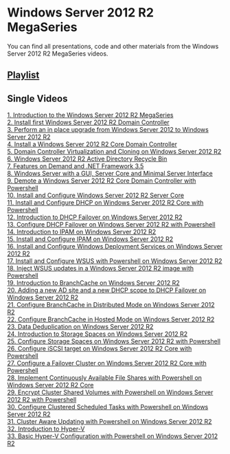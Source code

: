 # Windows Server 2012 R2 MegaSeries
You can find all presentations, code and other materials from the Windows Server 2012 R2 MegaSeries videos.

## [Playlist](https://www.youtube.com/playlist?list=PLBYrLLXZvp0zVwsDO7q6MKny8ZayRic7_)

## Single Videos
[1. Introduction to the Windows Server 2012 R2 MegaSeries](https://youtu.be/6dRCimATMe0)<br/>
[2. Install first Windows Server 2012 R2 Domain Controller](https://youtu.be/LEFv9CdtjiI)<br/>
[3. Perform an in place upgrade from Windows Server 2012 to Windows Server 2012 R2](https://youtu.be/LO8Cn7Z8lZs)<br/>
[4. Install a Windows Server 2012 R2 Core Domain Controller](https://youtu.be/yjRy-OzHfLU)<br/>
[5. Domain Controller Virtualization and Cloning on Windows Server 2012 R2](https://youtu.be/PXiJgC0B5jA)<br/>
[6. Windows Server 2012 R2 Active Directory Recycle Bin](https://youtu.be/Cha8qaVN_fc)<br/>
[7. Features on Demand and .NET Framework 3.5](https://youtu.be/V_kK_RQrjAY)<br/>
[8. Windows Server with a GUI, Server Core and Minimal Server Interface](https://youtu.be/LsbeAcT1ZxU)<br/>
[9. Demote a Windows Server 2012 R2 Core Domain Controller with Powershell](https://youtu.be/lH87d4L_Osw)<br/>
[10. Install and Configure Windows Server 2012 R2 Server Core](https://youtu.be/cwKxO6CD62s)<br/>
[11. Install and Configure DHCP on Windows Server 2012 R2 Core with Powershell](https://youtu.be/_ShDIEqRhdA)<br/>
[12. Introduction to DHCP Failover on Windows Server 2012 R2](https://youtu.be/nu1JzJfEUmM)<br/>
[13. Configure DHCP Failover on Windows Server 2012 R2 with Powershell](https://youtu.be/2zAMAVUrmYw)<br/>
[14. Introduction to IPAM on Windows Server 2012 R2](https://youtu.be/EfXb2PsEks0)<br/>
[15. Install and Configure IPAM on Windows Server 2012 R2](https://youtu.be/0OKswe3Xylg)<br/>
[16. Install and Configure Windows Deployment Services on Windows Server 2012 R2](https://youtu.be/0RNIFNvNMfM)<br/>
[17. Install and Configure WSUS with Powershell on Windows Server 2012 R2](https://youtu.be/cY-GaisRDfs)<br/>
[18. Inject WSUS updates in a Windows Server 2012 R2 image with Powershell](https://youtu.be/QP33RL5fI_U)<br/>
[19. Introduction to BranchCache on Windows Server 2012 R2](https://youtu.be/XQ7gHy8fWa8)<br/>
[20. Adding a new AD site and a new DHCP scope to DHCP Failover on Windows Server 2012 R2](https://youtu.be/xGIw892GRIs)<br/>
[21. Configure BranchCache in Distributed Mode on Windows Server 2012 R2](https://youtu.be/TON-VF3lWME)<br/>
[22. Configure BranchCache in Hosted Mode on Windows Server 2012 R2](https://youtu.be/eTFzJCABdgE)<br/>
[23. Data Deduplication on Windows Server 2012 R2](https://youtu.be/0bGQ-4Y9tQ8)<br/>
[24. Introduction to Storage Spaces on Windows Server 2012 R2](https://youtu.be/y85PO-jKW_o)<br/>
[25. Configure Storage Spaces on Windows Server 2012 R2 with Powershell](https://youtu.be/Rjzhn9b4TX0)<br/>
[26. Configure iSCSI target on Windows Server 2012 R2 Core with Powershell](https://youtu.be/uopqhFOTJ4s)<br/>
[27. Configure a Failover Cluster on Windows Server 2012 R2 Core with Powershell](https://youtu.be/3VECtmND6ZM)<br/>
[28. Implement Continuously Available File Shares with Powershell on Windows Server 2012 R2 Core](https://youtu.be/lxHWSJglgJA)<br/>
[29. Encrypt Cluster Shared Volumes with Powershell on Windows Server 2012 R2 with Powershell](https://youtu.be/jWLiVMEtEPg)<br/>
[30. Configure Clustered Scheduled Tasks with Powershell on Windows Server 2012 R2](https://youtu.be/fz8deBJeMGc)<br/>
[31. Cluster Aware Updating with Powershell on Windows Server 2012 R2](https://youtu.be/eUZxJ6PG4z8)<br/>
[32. Introduction to Hyper-V](https://youtu.be/LAfN-hYvhng)<br/>
[33. Basic Hyper-V Configuration with Powershell on Windows Server 2012 R2](https://youtu.be/f1cFAdH7iSs)